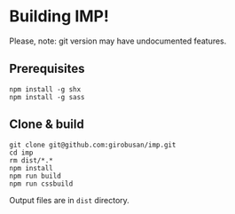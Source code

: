 # Building IMP!

Please, note: git version may have undocumented features.

## Prerequisites

```
npm install -g shx
npm install -g sass
```


## Clone & build

```
git clone git@github.com:girobusan/imp.git
cd imp
rm dist/*.*
npm install
npm run build
npm run cssbuild
```

Output files are in `dist` directory.
